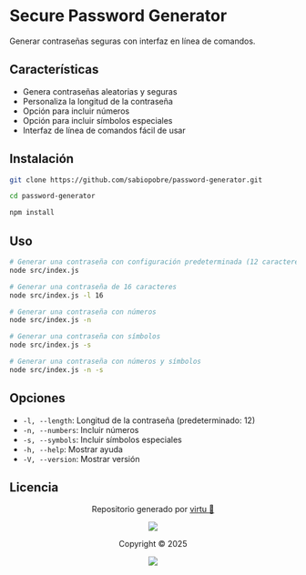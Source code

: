 # Secure Password Generator

Generar contraseñas seguras con interfaz en línea de comandos.

## Características

- Genera contraseñas aleatorias y seguras
- Personaliza la longitud de la contraseña
- Opción para incluir números
- Opción para incluir símbolos especiales
- Interfaz de línea de comandos fácil de usar

## Instalación

```bash
git clone https://github.com/sabiopobre/password-generator.git

cd password-generator

npm install
```

## Uso

```bash
# Generar una contraseña con configuración predeterminada (12 caracteres)
node src/index.js

# Generar una contraseña de 16 caracteres
node src/index.js -l 16

# Generar una contraseña con números
node src/index.js -n

# Generar una contraseña con símbolos
node src/index.js -s

# Generar una contraseña con números y símbolos
node src/index.js -n -s
```

## Opciones

- `-l, --length`: Longitud de la contraseña (predeterminado: 12)
- `-n, --numbers`: Incluir números
- `-s, --symbols`: Incluir símbolos especiales
- `-h, --help`: Mostrar ayuda
- `-V, --version`: Mostrar versión

## Licencia

<p align="center">
	Repositorio generado por <a href="https://github.com/sabiopobre" target="_blank">virtu 🎣</a>
</p>

<p align="center">
	<img src="https://open.soniditos.com/cat_footer.svg" />
</p>

<p align="center">
	Copyright &copy; 2025
</p>

<p align="center">
	<a href="/LICENSE"><img src="https://img.shields.io/static/v1.svg?style=for-the-badge&label=License&message=MIT&logoColor=d9e0ee&colorA=363a4f&colorB=b7bdf8"/></a>
</p>
